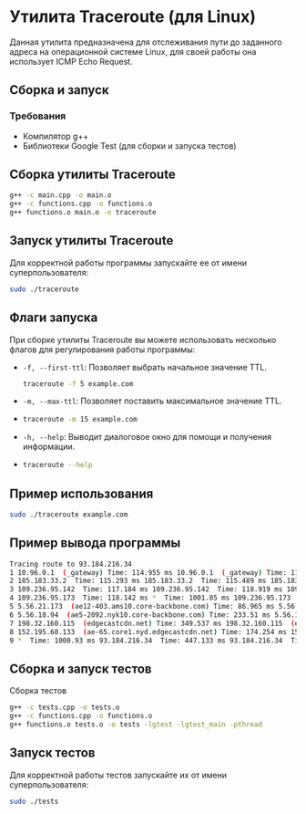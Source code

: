 # Утилита Traceroute (для Linux)
 Данная утилита предназначена для отслеживания пути до заданного адреса на операционной системе Linux, для своей работы она использует ICMP Echo Request.
## Сборка и запуск
### Требования
- Компилятор g++
- Библиотеки Google Test (для сборки и запуска тестов)
## Сборка утилиты Traceroute
```sh
g++ -c main.cpp -o main.o
g++ -c functions.cpp -o functions.o
g++ functions.o main.o -o traceroute 
```
## Запуск утилиты Traceroute
Для корректной работы программы запускайте ее от имени суперпользователя:
```sh
sudo ./traceroute
```
## Флаги запуска
При сборке утилиты Traceroute вы можете использовать несколько флагов для регулирования работы программы:

- `-f, --first-ttl`: Позволяет выбрать начальное значение TTL.
  ```sh
  traceroute -f 5 example.com
  ```
- `-m, --max-ttl`: Позволяет поставить максимальное значение TTL.
-   ```sh
    traceroute -m 15 example.com
    ```
- `-h, --help`: Выводит диалоговое окно для помощи и получения информации.
- ```sh
  traceroute --help
  ```
## Пример использования
  ```sh
  sudo ./traceroute example.com
  ```
## Пример вывода программы
```sh
Tracing route to 93.184.216.34
1 10.96.0.1  (_gateway) Time: 114.955 ms 10.96.0.1  (_gateway) Time: 115.219 ms 10.96.0.1  (_gateway) Time: 127.799 ms
2 185.183.33.2  Time: 115.293 ms 185.183.33.2  Time: 115.489 ms 185.183.33.2  Time: 115.436 ms
3 109.236.95.142  Time: 117.184 ms 109.236.95.142  Time: 118.919 ms 109.236.95.142  Time: 115.806 ms
4 109.236.95.173  Time: 118.142 ms *  Time: 1001.05 ms 109.236.95.173  Time: 119.492 ms
5 5.56.21.173  (ae12-403.ams10.core-backbone.com) Time: 86.965 ms 5.56.21.173  (ae12-403.ams10.core-backbone.com) Time: 40.281 ms 5.56.21.173  (ae12-403.ams10.core-backbone.com) Time: 40.851 ms
6 5.56.18.94  (ae5-2092.nyk10.core-backbone.com) Time: 233.51 ms 5.56.18.94  (ae5-2092.nyk10.core-backbone.com) Time: 115.688 ms 5.56.18.94  (ae5-2092.nyk10.core-backbone.com) Time: 112.534 ms
7 198.32.160.115  (edgecastcdn.net) Time: 349.537 ms 198.32.160.115  (edgecastcdn.net) Time: 116.107 ms 198.32.160.115  (edgecastcdn.net) Time: 115.874 ms
8 152.195.68.133  (ae-65.core1.nyd.edgecastcdn.net) Time: 174.254 ms 152.195.68.133  (ae-65.core1.nyd.edgecastcdn.net) Time: 116.769 ms 152.195.68.133  (ae-65.core1.nyd.edgecastcdn.net) Time: 115.568 ms
9 *  Time: 1000.93 ms 93.184.216.34  Time: 447.133 ms 93.184.216.34  Time: 190.726 ms 
```
## Сборка и запуск тестов
Сборка тестов
```sh
g++ -c tests.cpp -o tests.o
g++ -c functions.cpp -o functions.o
g++ functions.o tests.o -o tests -lgtest -lgtest_main -pthread
```
## Запуск тестов
Для корректной работы тестов запускайте их от имени суперпользователя:
```sh
sudo ./tests
```
